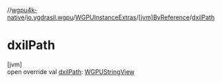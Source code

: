 //[wgpu4k-native](../../../../index.md)/[io.ygdrasil.wgpu](../../index.md)/[WGPUInstanceExtras](../index.md)/[[jvm]ByReference](index.md)/[dxilPath](dxil-path.md)

# dxilPath

[jvm]\
open override val [dxilPath](dxil-path.md): [WGPUStringView](../../-w-g-p-u-string-view/index.md)